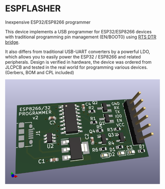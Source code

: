 # ESPFLASHER
Inexpensive ESP32/ESP8266 programmer

This device implements a USB programmer for ESP32/ESP8266 devices with traditional programming pin management (EN/BOOT0) using [RTS DTR bridge][1].

It also differs from traditional USB-UART converters by a powerful LDO, which allows you to easily power the ESP32 / ESP8266 and related peripherals.
Design is verified in hardware, the device was ordered from JLCPCB and tested in the real world for programming various devices. (Gerbers, BOM and CPL included)

![image](https://raw.githubusercontent.com/nuclearcat/ESPFLASHER/main/docs/ESPFLASHER.png)

[1]: https://raw.githubusercontent.com/nodemcu/nodemcu-devkit/master/Documents/NODEMCU_DEVKIT_SCH.png "Also called Node-MCU auto-program circuit"
